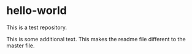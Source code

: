 # hello-world
This is a test repository.

This is some additional text. This makes the readme file different to the master file.
